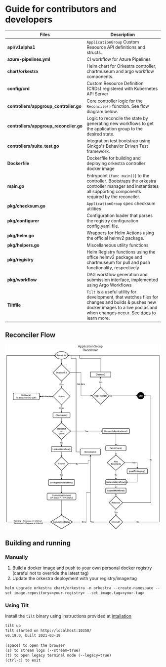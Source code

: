 # Guide for contributors and developers
| Files | Description |
|-------|-------------|
| **api/v1alpha1** | `ApplicationGroup` Custom Resource API definitions and structs.
| **azure-pipelines.yml** | CI workflow for Azure Pipelines
| **chart/orkestra** | Helm chart for Orkestra controller, chartmuseum and argo workflow components.
| **config/crd** | Custom Resource Definition (CRDs) registered with Kubernetes API Server
| **controllers/appgroup_controller.go** | Core controller logic for the `Reconcile()` function. See flow diagram below.
| **controllers/appgroup_reconciler.go** | Logic to reconcile the state by generating new workflows to get the application group to the desired state. 
| **controllers/suite_test.go** | Integration test bootstrap using Ginkgo's Behavior Driven Test framework.
| **Dockerfile** | Dockerfile for building and deploying orkestra controller docker image
| **main.go** | Entrypoint (`func main()`) to the controller. Bootstraps the orkestra controller manager and instantiates all supporting components required by the reconciler.
| **pkg/checksum.go** | `ApplicationGroup` spec checksum utilities
| **pkg/configurer** | Configuration loader that parses the registry configuration config.yaml file.
| **pkg/helm.go** | Wrappers for Helm Actions using the official helmv2 package.
| **pkg/helpers.go** | Miscellaneous utility functions
| **pkg/registry** | Helm Registry functions using the office helmv2 package and chartmuseum for pull and push functionality, respectively
| **pkg/workflow** | DAG workflow generation and submission interface, implemented using Argo Workflows
| **Tiltfile** | `Tilt` is a useful utility for development, that watches files for changes and builds & pushes new docker images to a live pod as and when changes occur. See [docs](https://docs.tilt.dev/) to learn more.

## Reconciler Flow

<p align="center"><img src="./assets/../../assets/reconciler-flow.png" width="750x" /></p>

## Building and running

### Manually
1. Build a docker image and push to your own personal docker registry (careful not to override the latest tag)
2. Update the orkestra deployment with your registry/image:tag
 
```terminal
helm upgrade orkestra chart/orkestra -n orkestra --create-namespace --set image.repository=<your-registry> --set image.tag=<your-tag>
```

### Using Tilt
Install the `tilt` binary using instructions provided at [intallation](https://docs.tilt.dev/install.html)

```terminal
tilt up
Tilt started on http://localhost:10350/
v0.19.0, built 2021-03-19

(space) to open the browser
(s) to stream logs (--stream=true)
(t) to open legacy terminal mode (--legacy=true)
(ctrl-c) to exit
```
